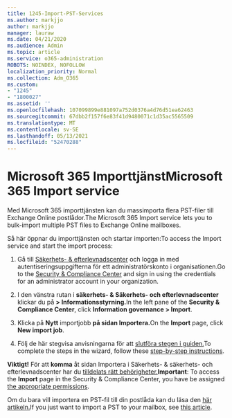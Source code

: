 ```yaml
---
title: 1245-Import-PST-Services
ms.author: markjjo
author: markjjo
manager: lauraw
ms.date: 04/21/2020
ms.audience: Admin
ms.topic: article
ms.service: o365-administration
ROBOTS: NOINDEX, NOFOLLOW
localization_priority: Normal
ms.collection: Adm_O365
ms.custom:
- "1245"
- "1800027"
ms.assetid: ''
ms.openlocfilehash: 107099899e881097a752d0376a4d76d51ea62463
ms.sourcegitcommit: 67dbb2f157f6e83f41d9480071c1d35ac5565509
ms.translationtype: MT
ms.contentlocale: sv-SE
ms.lasthandoff: 05/13/2021
ms.locfileid: "52470288"
---
```

# <a name="microsoft-365-import-service"></a><span data-ttu-id="c0b88-102">Microsoft 365 Importtjänst</span><span class="sxs-lookup"><span data-stu-id="c0b88-102">Microsoft 365 Import service</span></span>

<span data-ttu-id="c0b88-103">Med Microsoft 365 importtjänsten kan du massimporta flera PST-filer till Exchange Online postlådor.</span><span class="sxs-lookup"><span data-stu-id="c0b88-103">The Microsoft 365 Import service lets you to bulk-import multiple PST files to Exchange Online mailboxes.</span></span>

<span data-ttu-id="c0b88-104">Så här öppnar du importtjänsten och startar importen:</span><span class="sxs-lookup"><span data-stu-id="c0b88-104">To access the Import service and start the import process:</span></span>

1. <span data-ttu-id="c0b88-105">Gå till [Säkerhets- & efterlevnadscenter](https://protection.office.com) och logga in med autentiseringsuppgifterna för ett administratörskonto i organisationen.</span><span class="sxs-lookup"><span data-stu-id="c0b88-105">Go to the [Security & Compliance Center](https://protection.office.com) and sign in using the credentials for an administrator account in your organization.</span></span>

2. <span data-ttu-id="c0b88-106">I den vänstra rutan i **säkerhets- & Säkerhets- och efterlevnadscenter** klickar du på **> Informationsstyrning.**</span><span class="sxs-lookup"><span data-stu-id="c0b88-106">In the left pane of the **Security & Compliance Center**, click **Information governance > Import**.</span></span>

3. <span data-ttu-id="c0b88-107">Klicka på **Nytt** importjobb **på sidan Importera.**</span><span class="sxs-lookup"><span data-stu-id="c0b88-107">On the **Import** page, click **New import job**.</span></span>

4. <span data-ttu-id="c0b88-108">Följ de här stegvisa anvisningarna för att [slutföra stegen i guiden.](/microsoft-365/compliance/use-network-upload-to-import-pst-files.md)</span><span class="sxs-lookup"><span data-stu-id="c0b88-108">To complete the steps in the wizard, follow these [step-by-step instructions](/microsoft-365/compliance/use-network-upload-to-import-pst-files.md).</span></span>

<span data-ttu-id="c0b88-109">**Viktigt!** För att **komma** åt sidan Importera i Säkerhets- & säkerhets- och efterlevnadscenter har du [tilldelats rätt behörigheter.](/microsoft-365/security/office-365-security/use-dkim-to-validate-outbound-email.md)</span><span class="sxs-lookup"><span data-stu-id="c0b88-109">**Important**: To access the **Import** page in the Security & Compliance Center, you have be assigned  [the appropriate permissions](/microsoft-365/security/office-365-security/use-dkim-to-validate-outbound-email.md).</span></span>

<span data-ttu-id="c0b88-110">Om du bara vill importera en PST-fil till din postlåda kan du läsa den [här artikeln.](https://support.office.com/article/import-email-contacts-and-calendar-from-an-outlook-pst-file-431a8e9a-f99f-4d5f-ae48-ded54b3440ac)</span><span class="sxs-lookup"><span data-stu-id="c0b88-110">If you just want to import a PST to your mailbox, see [this article](https://support.office.com/article/import-email-contacts-and-calendar-from-an-outlook-pst-file-431a8e9a-f99f-4d5f-ae48-ded54b3440ac).</span></span>
